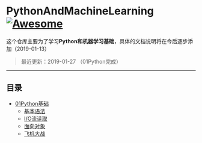# PythonAndMachineLearning [![Awesome](https://cdn.rawgit.com/sindresorhus/awesome/d7305f38d29fed78fa85652e3a63e154dd8e8829/media/badge.svg)](https://github.com/sindresorhus/awesome)

这个仓库主要为了学习**Python和机器学习基础**，具体的文档说明将在今后逐步添加（2019-01-13）

> 最近更新：2019-01-27 （01Python完成）

---

<h2 id="catalog">目录</h2>

- [01Python基础](#python_basic)
  - [基本语法](#fedev)
  - [I/O流读取](#node_read)
  - [面向对象](#interview)
  - [飞机大战](#otherdev)

